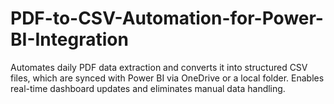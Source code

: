 # PDF-to-CSV-Automation-for-Power-BI-Integration
Automates daily PDF data extraction and converts it into structured CSV files, which are synced with Power BI via OneDrive or a local folder. Enables real-time dashboard updates and eliminates manual data handling.
